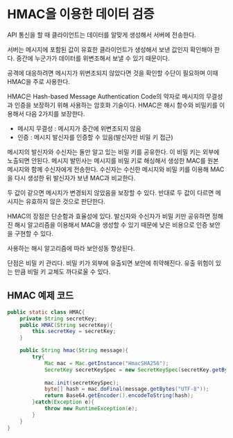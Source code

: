 # HMAC을 이용한 데이터 검증
API 통신을 할 때 클라이언트는 데이터를 알맞게 생성해서 서버에 전송한다.

서버는 메시지에 포함된 값이 유효한 클라이언트가 생성해서 보낸 값인지 확인해야 한다. 중간에 누군가가 데이터를 위변조해서 보낼 수 있기 때문이다.

공격에 대응하려면 메시지가 위변조되지 않았다면 것을 확인할 수단이 필요하며 이때 HMAC을 주로 사용한다.

HMAC은 Hash-based Message Authentication Code의 약자로 메시지의 무결성과 인증을 보장하기 위해 사용하는 암호화 기술이다. HMAC은 해시 함수와 비밀키를 이용해서 다음 2가지를 보장한다.

- 메시지 무결성 : 메시지가 중간에 위변조되지 않음
- 인증 : 메시지 발신자를 인증할 수 있음(발신자만 비밀 키 접근)

메시지의 발신자와 수신자는 둘만 알고 있는 비밀 키를 공유한다. 이 비밀 키는 외부에 노출되면 안된다. 메시지 발민사는 메시지를 비밀 키로 해싱해서 생성한 MAC를 원본 메시지와 함께 수신자에게 전송한다. 수신자는 수신한 메시지와 비밀 키를 이용해 MAC을 다시 생성한 뒤 발신자가 보낸 MAC과 비교한다.

두 값이 같으면 메시지가 변경되지 않았음을 보장할 수 있다. 반대로 두 값이 다르면 메시지는 유효하지 않은 것으로 판단한다.

HMAC의 장점은 단순함과 효율성에 있다. 발신자와 수신자가 비밀 키만 공유하면 정해진 해시 알고리즘을 이용해서 MAC을 생성할 수 있기 때문에 낮은 비용으로 인증 보안을 구현할 수 있다.

사용하는 해시 알고리즘에 따라 보안성동 향상된다.

단점은 비밀 키 관리다. 비밀 키가 외부에 유출되면 보안에 취약해진다. 유출 위험이 있는 만큼 비밀 키 교체도 까다로울 수 있다.

## HMAC 예제 코드
```java
public static class HMAC{
    private String secretKey;
    public HMAC(String secretKey){
        this.secretKey = secretKey;
    }

    public String hmac(String message){
        try{
            Mac mac = Mac.getInstance("HmacSHA256");
            SecretKey secretKeySpec = new SecretKeySpec(secretKey.getByte(), "HmacSHA256");
            
            mac.init(secretKeySpec);
            byte[] hash = mac.doFinal(message.getBytes("UTF-8"));
            return Base64.getEncoder().encodeToString(hash);
        }catch(Exception e){
            throw new RuntimeException(e);
        }
    }
}
```
